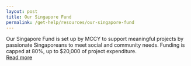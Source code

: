 ```yaml
---
layout: post
title: Our Singapore Fund
permalink: /get-help/resources/our-singapore-fund
---
```


Our Singapore Fund is set up by MCCY to support meaningful projects by passionate Singaporeans to meet social and community needs. Funding is capped at 80%, up to $20,000 of project expenditure.  
[Read more](https://www.sg/oursingaporefund)